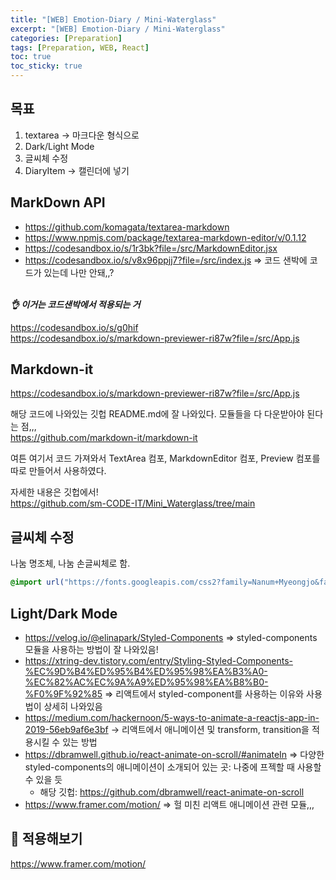 ```yaml
---
title: "[WEB] Emotion-Diary / Mini-Waterglass"
excerpt: "[WEB] Emotion-Diary / Mini-Waterglass"
categories: [Preparation]
tags: [Preparation, WEB, React]
toc: true
toc_sticky: true
---
```


## 목표

1. textarea -> 마크다운 형식으로
2. Dark/Light Mode
3. 글씨체 수정
4. DiaryItem -> 캘린더에 넣기

## MarkDown API

- <https://github.com/komagata/textarea-markdown>
- <https://www.npmjs.com/package/textarea-markdown-editor/v/0.1.12>
- <https://codesandbox.io/s/1r3bk?file=/src/MarkdownEditor.jsx>
- <https://codesandbox.io/s/v8x96ppjj7?file=/src/index.js> => 코드 샌박에 코드가 있는데 나만 안돼,,? <br>
  <br>

**_👌 이거는 코드샌박에서 적용되는 거_** <br>

<https://codesandbox.io/s/g0hif> <br>
<https://codesandbox.io/s/markdown-previewer-ri87w?file=/src/App.js>

## Markdown-it

<https://codesandbox.io/s/markdown-previewer-ri87w?file=/src/App.js> <br>

해당 코드에 나와있는 깃헙 README.md에 잘 나와있다. 모듈들을 다 다운받아야 된다는 점,,,<br>
<https://github.com/markdown-it/markdown-it>
<br>

여튼 여기서 코드 가져와서 TextArea 컴포, MarkdownEditor 컴포, Preview 컴포를 따로 만들어서 사용하였다.
<br>

자세한 내용은 깃헙에서!
<br>
<https://github.com/sm-CODE-IT/Mini_Waterglass/tree/main>

## 글씨체 수정

나눔 명조체, 나눔 손글씨체로 함.
<br>

```css
@import url("https://fonts.googleapis.com/css2?family=Nanum+Myeongjo&family=Nanum+Pen+Script&display=swap");
```

## Light/Dark Mode

- <https://velog.io/@elinapark/Styled-Components> => styled-components 모듈을 사용하는 방법이 잘 나와있음!
- <https://xtring-dev.tistory.com/entry/Styling-Styled-Components-%EC%9D%B4%ED%95%B4%ED%95%98%EA%B3%A0-%EC%82%AC%EC%9A%A9%ED%95%98%EA%B8%B0-%F0%9F%92%85> => 리액트에서 styled-component를 사용하는 이유와 사용법이 상세히 나와있음
- <https://medium.com/hackernoon/5-ways-to-animate-a-reactjs-app-in-2019-56eb9af6e3bf> -> 리액트에서 애니메이션 및 transform, transition을 적용시킬 수 있는 방법
- <https://dbramwell.github.io/react-animate-on-scroll/#animateIn> => 다양한 styled-components의 애니메이션이 소개되어 있는 곳: 나중에 프젝할 때 사용할 수 있을 듯
  - 해당 깃헙: <https://github.com/dbramwell/react-animate-on-scroll>
- <https://www.framer.com/motion/> => 헐 미친 리액트 애니메이션 관련 모듈,,,

## 🌟 적용해보기

<https://www.framer.com/motion/>

